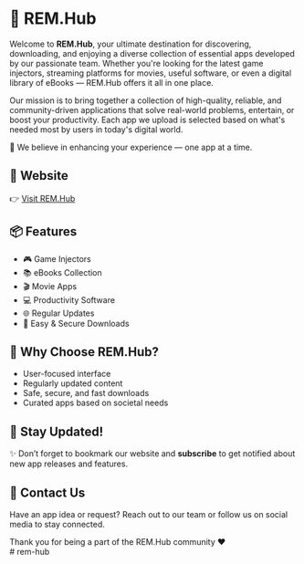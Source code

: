 # 🚀 REM.Hub

Welcome to **REM.Hub**, your ultimate destination for discovering, downloading, and enjoying a diverse collection of essential apps developed by our passionate team. Whether you're looking for the latest game injectors, streaming platforms for movies, useful software, or even a digital library of eBooks — REM.Hub offers it all in one place.

Our mission is to bring together a collection of high-quality, reliable, and community-driven applications that solve real-world problems, entertain, or boost your productivity. Each app we upload is selected based on what's needed most by users in today's digital world.

🌟 We believe in enhancing your experience — one app at a time.

## 🔗 Website

👉 [Visit REM.Hub](https://remhub.vercel.app)

## 📦 Features

- 🎮 Game Injectors
- 📚 eBooks Collection
- 🎬 Movie Apps
- 💻 Productivity Software
- 🌐 Regular Updates
- 💾 Easy & Secure Downloads

## 🙌 Why Choose REM.Hub?

- User-focused interface
- Regularly updated content
- Safe, secure, and fast downloads
- Curated apps based on societal needs

## 📢 Stay Updated!

✨ Don’t forget to bookmark our website and **subscribe** to get notified about new app releases and features.

## 📧 Contact Us

Have an app idea or request? Reach out to our team or follow us on social media to stay connected.


Thank you for being a part of the REM.Hub community ❤️  
#   r e m - h u b  
 